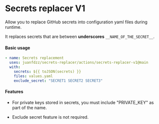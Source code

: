 # Secrets replacer V1

Allow you to replace GitHub secrets into configuration yaml files during runtime.

It replaces secrets that are between __underscores__ `__NAME_OF_THE_SECRET__`.

#### Basic usage
```yaml
- name: Secrets replacement
  uses: juanfdzz/secrets-replacer/actions/secrets-replacer-v1@main
  with:
    secrets: ${{ toJSON(secrets) }}
    files: values.yaml
    exclude_secret: "SECRET1 SECRET2 SECRET3"
```
#### Features

- For private keys stored in secrets, you must include "PRIVATE_KEY" as part of the name. 

- Exclude secret feature is not required.
